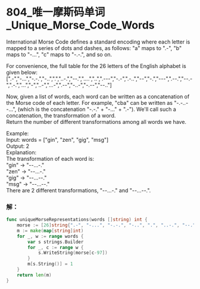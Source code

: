 # 804_唯一摩斯码单词_Unique_Morse_Code_Words

International Morse Code defines a standard encoding where each letter is mapped to a series of dots and dashes, as follows: "a" maps to ".-", "b" maps to "-...", "c" maps to "-.-.", and so on.

For convenience, the full table for the 26 letters of the English alphabet is given below:   
[".-","-...","-.-.","-..",".","..-.","--.","....","..",".---","-.-",".-..","--","-.","---",".--.","--.-",".-.","...","-","..-","...-",".--","-..-","-.--","--.."]

Now, given a list of words, each word can be written as a concatenation of the Morse code of each letter. For example, "cba" can be written as "-.-..--...", (which is the concatenation "-.-." + "-..." + ".-"). We'll call such a concatenation, the transformation of a word.  
Return the number of different transformations among all words we have.

Example:  
    Input: words = ["gin", "zen", "gig", "msg"]  
    Output: 2  
    Explanation:   
    The transformation of each word is:  
    "gin" -> "--...-."  
    "zen" -> "--...-."  
    "gig" -> "--...--."  
    "msg" -> "--...--."  
    There are 2 different transformations, "--...-." and "--...--.".

### 解：

```go
func uniqueMorseRepresentations(words []string) int {
	morse := [26]string{".-", "-...", "-.-.", "-..", ".", "..-.", "--.", "....", "..", ".---", "-.-", ".-..", "--", "-.", "---", ".--.", "--.-", ".-.", "...", "-", "..-", "...-", ".--", "-..-", "-.--", "--.."}
	m := make(map[string]int)
	for _, w := range words {
		var s strings.Builder
		for _, c := range w {
			s.WriteString(morse[c-97])
		}
		m[s.String()] = 1
	}
	return len(m)
}
```